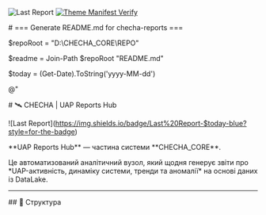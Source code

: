 ![Last Report](https://img.shields.io/badge/Last%20Report-2025-10-12-blue?style=for-the-badge)
[![Theme Manifest Verify](https://github.com/checha-dao/documentation-dao-gogs/actions/workflows/theme-verify.yml/badge.svg)](https://github.com/checha-dao/documentation-dao-gogs/actions/workflows/theme-verify.yml)

\# === Generate README.md for checha-reports ===

$repoRoot = "D:\\CHECHA\_CORE\\REPO"

$readme   = Join-Path $repoRoot "README.md"

$today    = (Get-Date).ToString('yyyy-MM-dd')



@"

\# 🛰️ CHECHA | UAP Reports Hub



!\[Last Report](https://img.shields.io/badge/Last%20Report-$today-blue?style=for-the-badge)



\*\*UAP Reports Hub\*\* — частина системи \*\*CHECHA\_CORE\*\*.  

Це автоматизований аналітичний вузол, який щодня генерує звіти про \*UAP-активність, динаміку системи, тренди та аномалії\* на основі даних із DataLake.



---



\## 📂 Структура




